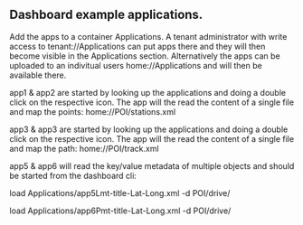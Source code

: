 ## Dashboard example applications.
Add the apps to a container Applications.
A tenant administrator with write access to tenant://Applications can put apps there and they will then become visible in the Applications section.
Alternatively the apps can be uploaded to an indivitual users home://Applications and will then be available there.

app1 & app2 are started by looking up the applications and doing a double click on the respective icon.
The app will the read the content of a single file and map the points:
home://POI/stations.xml

app3 & app3 are started by looking up the applications and doing a double click on the respective icon.
The app will the read the content of a single file and map the path:
home://POI/track.xml

app5 & app6 will read the key/value metadata of multiple objects and should be started from the dashboard cli:

load Applications/app5Lmt-title-Lat-Long.xml -d POI/drive/

load Applications/app6Pmt-title-Lat-Long.xml -d POI/drive/
